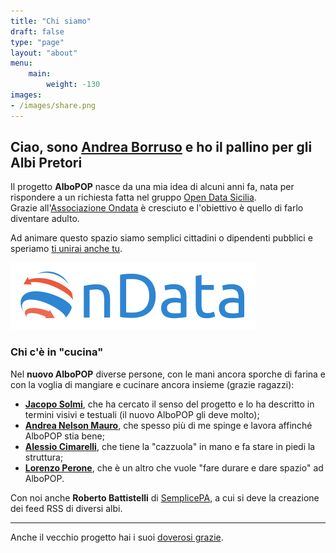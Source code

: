 ```yaml
---
title: "Chi siamo"
draft: false
type: "page"
layout: "about"
menu:
    main:
        weight: -130
images:
- /images/share.png
---
```


## Ciao, sono [Andrea Borruso](https://twitter.com/aborruso) e ho il pallino per gli Albi Pretori

Il progetto **AlboPOP** nasce da una mia idea di alcuni anni fa, nata per rispondere a un richiesta fatta nel gruppo [Open Data Sicilia](http://opendatasicilia.it/).<br>
Grazie all'[Associazione Ondata](http://ondata.it/) è cresciuto e l'obiettivo è quello di farlo diventare adulto.

Ad animare questo spazio siamo semplici cittadini o dipendenti pubblici e speriamo [ti unirai anche tu](/partecipa/).

[![Logo di Ondata](/images/ondata.png)](http://ondata.it/)

### Chi c'è in "cucina"

Nel **nuovo AlboPOP** diverse persone, con le mani ancora sporche di farina e con la voglia di mangiare e cucinare ancora insieme (grazie ragazzi):

- [**Jacopo Solmi**](https://www.linkedin.com/in/jacoposolmi), che ha cercato il senso del progetto e lo ha descritto in termini visivi e testuali (il nuovo AlboPOP gli deve molto);
- [**Andrea Nelson Mauro**](https://twitter.com/nelsonmau), che spesso più di me spinge e lavora affinché AlboPOP stia bene;
- [**Alessio Cimarelli**](https://twitter.com/jenkin27), che tiene la "cazzuola" in mano e fa stare in piedi la struttura;
- [**Lorenzo Perone**](https://twitter.com/lorenzo_perone), che è un altro che vuole "fare durare e dare spazio" ad AlboPOP.

Con noi anche **Roberto Battistelli** di [SemplicePA](http://www.semplicepa.it/), a cui si deve la creazione dei feed RSS di diversi albi.

---

Anche il vecchio progetto hai i suoi [doverosi grazie](/ringraziamenti).
